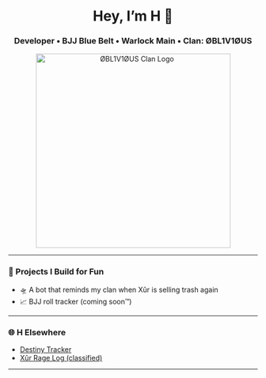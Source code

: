 <h1 align="center">Hey, I’m H 👋</h1>
<h3 align="center">Developer • BJJ Blue Belt • Warlock Main • Clan: ØBL1V1ØUS</h3>

<p align="center">
  <img width="393" alt="ØBL1V1ØUS Clan Logo" src="https://github.com/user-attachments/assets/02a870f5-775d-4c0d-96cb-cf55ea3122b9" />
</p>

---

### 🔧 Projects I Build for Fun
- 🛸 A bot that reminds my clan when Xûr is selling trash again
- 📈 BJJ roll tracker (coming soon™)

---

### 🌐 H Elsewhere
- [Destiny Tracker](https://destinytracker.com/destiny-2/profile/)  
- [Xûr Rage Log (classified)]()

---

<!-- If you're reading this, you’ve either scrolled too far or you’re cool. Either way, ✋ -->
<!-- P.S. The buggy choke works in both jiu-jitsu and code reviews -->
